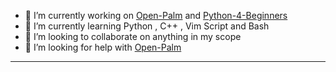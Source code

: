 - 🔭 I’m currently working on [Open-Palm](https://github.com/Nova-Striker/Open-Palm) and [Python-4-Beginners](https://github.com/Nova-Striker/Python-4-Beginners)
- 🌱 I’m currently learning Python , C++ , Vim Script and Bash
- 👯 I’m looking to collaborate on anything in my scope
- 🤔 I’m looking for help with [Open-Palm](https://github.com/Nova-Striker/Open-Palm)
---
